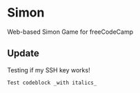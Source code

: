 # Simon

Web-based Simon Game for freeCodeCamp

## Update

Testing if my SSH key works!

`Test codeblock _with italics_ `
